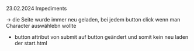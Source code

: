 23.02.2024 Impediments

-> die Seite wurde immer neu geladen, bei jedem button click wenn man Character auswählebn wollte
-  button attribut von submit auf button geändert und somit kein neu laden der start.html 
